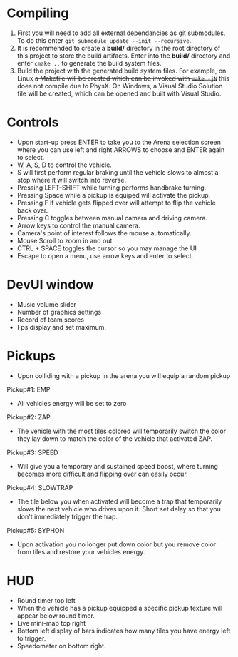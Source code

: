 # Compiling
1. First you will need to add all external dependancies as git submodules. To do this enter `git submodule update --init --recursive`.
2. It is recommended to create a **build/** directory in the root directory of this project to store the build artifacts. Enter into the **build/** directory and enter `cmake ..` to generate the build system files.
3. Build the project with the generated build system files. For example, on Linux ~~a Makefile will be created which can be invoked with `make -jN`~~ this does not compile due to PhysX. On Windows, a Visual Studio Solution file will be created, which can be opened and built with Visual Studio.

# Controls
 - Upon start-up press ENTER to take you to the Arena selection screen where you can use left and right ARROWS to choose and ENTER again to select.
 - W, A, S, D to control the vehicle.
 - S will first perform regular braking until the vehicle slows to almost a stop where it will switch into reverse.
 - Pressing LEFT-SHIFT while turning performs handbrake turning.
 - Pressing Space while a pickup is equiped will activate the pickup.
 - Pressing F if vehicle gets flipped over will attempt to flip the vehicle back over.
 - Pressing C toggles between manual camera and driving camera.
 - Arrow keys to control the manual camera.
 - Camera's point of interest follows the mouse automatically. 
 - Mouse Scroll to zoom in and out
 - CTRL + SPACE toggles the cursor so you may manage the UI
 - Escape to open a menu, use arrow keys and enter to select.

# DevUI window
 - Music volume slider
 - Number of graphics settings
 - Record of team scores
 - Fps display and set maximum.

# Pickups
 - Upon colliding with a pickup in the arena you will equip a random pickup

Pickup#1: EMP
 - All vehicles energy will be set to zero

Pickup#2: ZAP
 - The vehicle with the most tiles colored will temporarily switch the color they lay down to match the color of the vehicle that activated ZAP.

Pickup#3: SPEED
 - Will give you a temporary and sustained speed boost, where turning becomes more difficult and flipping over can easily occur.

Pickup#4: SLOWTRAP
 - The tile below you when activated will become a trap that temporarily slows the next vehicle who drives upon it.  Short set delay so that you don't immediately trigger the trap.

Pickup#5: SYPHON
 - Upon activation you no longer put down color but you remove color from tiles and restore your vehicles energy.

# HUD
 - Round timer top left
 - When the vehicle has a pickup equipped a specific pickup texture will appear below round timer.
 - Live mini-map top right
 - Bottom left display of bars indicates how many tiles you have energy left to trigger.
 - Speedometer on bottom right.
